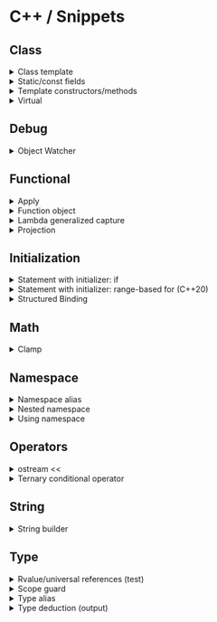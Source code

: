 # C++ / Snippets

## Class

<details>
<summary>Class template</summary>

```cpp
class MyClass
{
public:
    // Types and type aliases
    // Static constants

    MyClass() = default;

    MyClass(const MyClass&) = default;
    MyClass(MyClass&&) = default;
    MyClass& operator=(const MyClass&) = default;
    MyClass& operator=(MyClass&&) = default;

    virtual ~MyClass() = default;

    // Functions
    // Data members

protected:
    // Types and type aliases
    // Static constants
    // Functions
    // Data members

private:
    // Types and type aliases
    // Static constants
    // Functions
    // Data members
};
```
</details>

<details>
<summary>Static/const fields</summary>

```cpp
struct BriefExample
{
    // static mutable
    static inline ...

    // static const
    static inline const ...

    // non-static const
    const ...
};
```

:arrow_forward: [**Run**](https://godbolt.org/z/MEdMY1b9e)

```cpp
#include <iostream>

struct Static
{
    // static mutable
    static inline std::string mutable_str{"static mutable str"};

    // static const
    static inline const int const_int = 11;
    static constexpr    int constexpr_int = 11 * 2;

    // static const (heap allocated)
    static inline const std::string const_str{"static const str"};
    /* DON'T
    static constexpr    std::string constexpr_str{"static constexpr str"}; */

    // static const (cstr for string constants)
    static inline const auto const_cstr = "static const cstr";
    static constexpr    auto constexpr_cstr = "static constexpr cstr";
};

struct NonStatic
{
    // non-static mutable
    std::string mutable_str{"non-static mutable str"};

    // non-static const
    const std::string const_str{"non-static const str"};

    NonStatic() = default;
    NonStatic(std::string addition):
        mutable_str(std::string("non-static mutable str (") + addition + ")"),
        const_str(std::string("non-static const str (") + addition + ")")
        {};
};

int main()
{
    auto print = [](const auto& val) { std::cout << "[" << val << "]" << std::endl; };

    Static::mutable_str += " + mod";

    print(Static::mutable_str);
    print(Static::const_int);
    print(Static::constexpr_int);
    print(Static::const_str);
    print(Static::const_cstr);
    print(Static::constexpr_cstr);

    std::cout << std::endl;

    Static static_inst{};
    print(static_inst.mutable_str);
    print(static_inst.const_int);
    print(static_inst.constexpr_int);
    print(static_inst.const_str);
    print(static_inst.const_cstr);
    print(static_inst.constexpr_cstr);

    std::cout << std::endl;

    NonStatic non_static{};
    non_static.mutable_str += " + mod";
    print(non_static.mutable_str);
    print(non_static.const_str);

    std::cout << std::endl;

    NonStatic non_static_custom{"custom"};
    non_static_custom.mutable_str += " + mod";
    print(non_static_custom.mutable_str);
    print(non_static_custom.const_str);
}
```
</details>

<details>
<summary>Template constructors/methods</summary>

:arrow_forward: [**Run**](https://godbolt.org/z/WdTab8MeT)

```cpp
#include <iostream>
#include <utility>

template<typename T>
class TestClass1
{
public:
    TestClass1(const T& x) : x_{x}
    {
        std::cout << "TestClass1 [const T&]" << std::endl;
    }

    // SURPRISE
    // Catches only rvalues
    // T&& is rvalue ref of type T (not forwarding/universal ref)
    // Both std::move and std::forward are acceptable
    TestClass1(T&& x) : x_{std::forward<T>(x)}
    {
        std::cout << "TestClass1 [T&&]";
        std::cout << (std::is_rvalue_reference<decltype(x)>::value ? " rvalue_ref" : "");
        std::cout << std::endl;
    }

    T x_;
};

template<typename T>
class TestClass2
{
public:
    TestClass2(auto&& x) : x_{std::forward<decltype(x)>(x)}
    {
        std::cout << "TestClass2 [T&&]";
        std::cout << (std::is_rvalue_reference<decltype(x)>::value ? " rvalue_ref" : "");
        std::cout << std::endl;
    }

    T x_;
};

int main()
{
    double val = 0.0;

    TestClass1{val};
    TestClass1{0.0};

    std::cout << std::endl;

    TestClass2<double>{val};
    TestClass2<double>{0.0};
}
```
</details>

<details>
<summary>Virtual</summary>

```cpp
struct A
{
    virtual void foo() = 0;
    virtual ~A() = default;
};

struct B : A
{
    void foo() override;
    ~B() override;
};

struct C final : B
{
    void foo() final;
    ~C() final;
};
```
</details>

## Debug

<details>
<summary>Object Watcher</summary>

:arrow_forward: [**Run**](https://godbolt.org/z/zz43xs8qY)

```cpp
#include <atomic>
#include <iostream>

class ObjWatcher
{
public:
    ObjWatcher() : index_(++counter_)
    {
        std::cout << "ObjWatcher: created (" << index_ << ")" << std::endl;
    };

    ObjWatcher(const ObjWatcher& other) : index_(++counter_)
    {
        std::cout << "ObjWatcher: created (" << index_ << ") copy from (" << other.index_ << ")" << std::endl;
    };

    ObjWatcher(ObjWatcher&& other) : index_(++counter_)
    {
        other.moved_ = true;
        std::cout << "ObjWatcher: created (" << index_ << ") move from (" << other.index_ << ")" << std::endl;
    };

    ObjWatcher& operator=(const ObjWatcher& other)
    {
        moved_ = false;
        std::cout << "ObjWatcher: (" << index_ << ") copy assigned from (" << other.index_ << ")" << std::endl;
        return *this;
    };

    ObjWatcher& operator=(ObjWatcher&& other)
    {
        moved_ = false;
        other.moved_ = true;
        std::cout << "ObjWatcher: (" << index_ << ") move assigned from (" << other.index_ << ")" << std::endl;
        return *this;
    };

    virtual ~ObjWatcher()
    {
        std::cout << "ObjWatcher: destroyed (" << index_ << ")";
        if (moved_) std::cout << " [moved]";
        std::cout << std::endl;
    };

private:
    static inline std::atomic<size_t> counter_ = 0;
    size_t index_;
    bool moved_ = false;
};
```

Demo:
```cpp
#include <iostream>

int main()
{
    std::cout << "--- ctor ---" << std::endl;
    ObjWatcher A;

    std::cout << "--- copy ctor ---" << std::endl;
    ObjWatcher B = A;

    std::cout << "--- copy assignement ---" << std::endl;
    ObjWatcher C;
    C = A;

    std::cout << "--- move ctor ---" << std::endl;
    ObjWatcher D = std::move(A);

    std::cout << "--- move assignement ---" << std::endl;
    ObjWatcher E;
    E = std::move(B);

    std::cout << "--- end ---" << std::endl;
}
```
</details>

## Functional

<details>
<summary>Apply</summary>

```cpp
#include <iostream>
#include <tuple>

int sum(int a, int b, int c)
{
    return a + b + c;
}

int main()
{
    std::tuple numbers{1, 2, 3};
    std::cout << std::apply(sum, numbers) << std::endl;
}
```
</details>

<details>
<summary>Function object</summary>

:arrow_forward: [**Run**](https://godbolt.org/z/7xMds9jjq)

```cpp
#include <iostream>

struct Compare
{
    constexpr bool operator()(const auto& a, const auto& b) const
    {
        return a == b;
    }
};

inline constexpr Compare compare{};

int main()
{
    std::cout << compare(1, 2) << std::endl;
    std::cout << compare(2, 2) << std::endl;
    std::cout << compare(3, 2) << std::endl;
}
```
</details>

<details>
<summary>Lambda generalized capture</summary>

[(StackOverflow) What is a generalized lambda capture and why was it created?](https://stackoverflow.com/questions/41519450/what-is-a-generalized-lambda-capture-and-why-was-it-created/41520537#41520537)

```cpp
p_nums = std::make_unique<std::vector<int>>(nums);
auto lam = [p_nums=std::move(p_nums)]() { /* use p_nums */ };
```

```cpp
auto lam = [i=0](const std::string &s) mutable
{
    return std::to_string(i++) + ":" + s;
};

std::cout << lam("aaa") << std::endl;  // 0:aaa
std::cout << lam("bbb") << std::endl;  // 1:bbb
std::cout << lam("ccc") << std::endl;  // 2:ccc
```
</details>

<details>
<summary>Projection</summary>

:arrow_forward: [**Run**](https://godbolt.org/z/TE89vT7jK)

```cpp
#include <functional>
#include <iostream>
#include <vector>

struct Rect
{
    std::string name;
    double a = 0.0;
    double b = 0.0;

    double area() const { return a * b; }
};

// const Proj&  proj: OK (cons: doesn't accept mutable lambdas/functors,
//                              dangerous in case of lazy evaluation)
//       Proj&  proj: NO (doesn't accept rvalues)
//       Proj&& proj: OK (cons: confusing if there is no move/forward,
//                              dangerous in case of lazy evaluation)
//       Proj   proj: OK (cons: copying)
template<typename T, typename Proj = std::identity>
void print_range_with_proj(const T& range, Proj proj = {})
{
    std::cout << "---------------" << std::endl;
    for (const auto& x : range)
    {
        std::cout << std::invoke(proj, x) << std::endl;
    }
};

int main()
{
    std::vector<Rect> v1
    {
        {"bbb", 1.0, 2.0},
        {"aaa", 11.0, 220.0},
        {"ccc", 12.0, 22.0}
    };

    print_range_with_proj(v1, &Rect::name);
    print_range_with_proj(v1, &Rect::area);
    print_range_with_proj(v1, [](const auto& rect) { return rect.a + rect.b; });

    std::vector<std::string> v2
    {
        "xxx",
        "yyyyy",
        "z"
    };

    print_range_with_proj(v2);
    print_range_with_proj(v2, &std::string::length);
}
```
</details>

## Initialization

<details>
<summary>Statement with initializer: if</summary>

[(Article) C++17 If statement with initializer](https://skebanga.github.io/if-with-initializer/)

```cpp
if (init; condition) {...}
```

```cpp
if (auto a = getval(); a < 10) {...}
```

```cpp
switch (auto ch = getnext(); ch)
{
    // case statements
}
```

```cpp
if (auto [itelem, success] = mymap.insert(std::pair('a', 100)); success) {...}
```
</details>

<details>
<summary>Statement with initializer: range-based for (C++20)</summary>

```cpp
for (init; decl : expr)
```

```cpp
for (size_t i = 0; const auto& x : container)
{
    std::cout << i++ << ": " << x << std::endl;
}
```

```cpp
for (auto& x : foo().items()) {...}  // undefined behavior if foo() returns by value
for (T thing = foo(); auto& x : thing.items()) {...}  // OK
```
</details>

<details>
<summary>Structured Binding</summary>

[(Reference) Structured binding](https://en.cppreference.com/w/cpp/language/structured_binding)

```cpp
auto [a, b, c] =
const auto [a, b, c] =

auto& [a, b, c] =
const auto& [a, b, c] =

auto&& [a, b, c] =
```

```cpp
auto [_, b, c] =
```

Unpack tuple:
```cpp
#include <tuple>

std::tuple tuple{1, 'a', 2.3};

auto [a, b, c] = tuple;
```

Unpack struct:
```cpp
struct Foo
{
    int i;
    char c;
    double d;
};

Foo f {1, 'a', 2.3};

auto [i, c, d] = f;
```

Unpack map:
```cpp
#include <map>

for (const auto& [k, v] : mymap) {...}

for (auto&& [k, v] : std::map<std::string, int>{{"hello", 1}, {"world", 2}}) {...}
```
</details>

## Math

<details>
<summary>Clamp</summary>

```cpp
#include <algorithm>
#include <iostream>

int main()
{
    std::cout << std::clamp(0.5, 1.0, 2.0) << std::endl;  // 1
    std::cout << std::clamp(1.5, 1.0, 2.0) << std::endl;  // 1.5
    std::cout << std::clamp(2.5, 1.0, 2.0) << std::endl;  // 2
}
```
</details>

## Namespace

<details>
<summary>Namespace alias</summary>

```cpp
namespace fbz = foo::bar::baz;
```
</details>

<details>
<summary>Nested namespace</summary>

```cpp
namespace A::B::C
{
   // ...
}
```
</details>

<details>
<summary>Using namespace</summary>

[(Reference) Using namespace](https://en.cppreference.com/w/cpp/language/namespace#Using-directives)

```cpp
namespace A {...}

namespace B
{
    using namespace A;
}
```
</details>

## Operators

<details>
<summary>ostream <<</summary>

:arrow_forward: [**Run**](https://godbolt.org/z/EqjfMKhav)

```cpp
#include <iostream>

// ----------------------------------------------------------------------------------------------

struct Person
{
    std::string firstname;
    std::string surname;
    int year;
};

std::ostream& operator<<(std::ostream& os, const Person& person)
{
    return os << person.surname << " " << person.firstname << " was born in " << person.year;
}

// ----------------------------------------------------------------------------------------------

class PrivatePerson
{
private:
    std::string alias_;
    int year_;

public:
    PrivatePerson(const std::string& alias, int year) : alias_{alias}, year_{year} {};

    friend std::ostream& operator<<(std::ostream& os, const PrivatePerson& person);
};

std::ostream& operator<<(std::ostream& os, const PrivatePerson& person)
{
    return os << person.alias_ << " was born in " << person.year_;
}

// ----------------------------------------------------------------------------------------------

int main()
{
    std::cout << Person{"Smith", "John", 1980} << std::endl;
    std::cout << PrivatePerson{"Private", 1990} << std::endl;
}
```
</details>

<details>
<summary>Ternary conditional operator</summary>

```cpp
condition ? true_expression : false_expression
```
</details>

## String

<details>
<summary>String builder</summary>

:arrow_forward: [**Run**](https://godbolt.org/z/fYsc3b4nn)

```cpp
#include <iostream>
#include <sstream>

void build_string_1()
{
    std::ostringstream ss;

    ss << "Hello";
    ss << " from";
    ss << " string builder 1";

    std::string res1 = ss.str();
    std::string res2 = std::move(ss).str();

    std::cout << res1 << std::endl;
    std::cout << res2 << std::endl;
}

void build_string_2()
{
    std::string res;

    res.reserve(100);  // optional

    res += "Hello";
    res += " from";
    res += " string builder 2";

    std::cout << res << std::endl;
}

int main()
{
    build_string_1();
    build_string_2();
}
```
</details>

## Type

<details>
<summary>Rvalue/universal references (test)</summary>

:arrow_forward: [**Run**](https://godbolt.org/z/sWPxzY5c9)

```cpp
#include <iostream>

using namespace std;

#define IS_RVALUE_REF(x) (std::is_rvalue_reference<decltype(x)>::value ? " (rvalue_ref)" : "")

// ----------------------------------------------------------------------------------------------

template<typename T>
void func_templ(const T& x) { cout << "const T&" << endl; }

template<typename T>
void func_templ(T& x) { cout << "T&" << endl; }

template<typename T>
void func_templ(T&& x) { cout << "T&&" << IS_RVALUE_REF(x) << endl; }

// template<typename T>
// void func_templ(T x) { cout << "T" << endl; }

// ----------------------------------------------------------------------------------------------

void func(const int& x) { cout << "const int&" << endl; }

void func(int& x) { cout << "int&" << endl; }

void func(int&& x) { cout << "int&&" << IS_RVALUE_REF(x) << endl; }

// void func(int x) { cout << "int" << endl; }

// ----------------------------------------------------------------------------------------------

int main()
{
    const int ci = 0;
    int i = 0;

    func_templ(ci);
    func_templ(i);
    func_templ(0);

    cout << endl;

    func(ci);
    func(i);
    func(0);
}
```
</details>

<details>
<summary>Scope guard</summary>

:arrow_forward: [**Run**](https://godbolt.org/z/37ac48jbG)

```cpp
#include <utility>

template<typename F>
class ScopeGuard
{
public:
    [[nodiscard]] explicit ScopeGuard(const F& f) noexcept : f_{f} {}
    [[nodiscard]] explicit ScopeGuard(F&& f) noexcept : f_{std::forward<F>(f)} {}

    ~ScopeGuard() noexcept { if (invoke_) f_(); }

    ScopeGuard(ScopeGuard&& other) noexcept
        : f_(std::move(other.f_)), invoke_(std::exchange(other.invoke_, false))
    {}

    ScopeGuard(const ScopeGuard&) = delete;
    void operator=(const ScopeGuard&) = delete;
    void operator=(ScopeGuard&&) = delete;

    void dismiss() noexcept { invoke_ = false; }

private:
    F f_;
    bool invoke_ = true;
};

template<typename F>
[[nodiscard]] ScopeGuard<F> make_scope_guard(F&& f) noexcept
{
    return ScopeGuard<std::decay_t<F>>{std::forward<F>(f)};
}
```

Demo:
```cpp
#include <iostream>

int main()
{
    std::string resource = "resource";
    auto _ = ScopeGuard([&]() { std::cout << "guard1: " << resource << std::endl; });

    auto guard2 = make_scope_guard([]() { std::cout << "guard2" << std::endl; });

    auto guard3 = make_scope_guard([]() { std::cout << "guard3" << std::endl; });
    guard3.dismiss();

    std::cout << "--- scope out ---" << std::endl;
}
```
</details>

<details>
<summary>Type alias</summary>

[(Reference) Type alias](https://en.cppreference.com/w/cpp/language/type_alias)

```cpp
using UserId = int;
using UserAccounts = std::map<UserId, std::vector<Account>>;
```

```cpp
// identical to: typedef void (*func)(int, int);
using func = void (*) (int, int);
```

```cpp
template<typename T>
using UserAccounts = std::map<UserId, std::vector<T>>;
```
</details>

<details>
<summary>Type deduction (output)</summary>

[(StackOverflow) Using 'auto' type deduction - how to find out what type the compiler deduced?](https://stackoverflow.com/questions/38820579/using-auto-type-deduction-how-to-find-out-what-type-the-compiler-deduced)

```cpp
struct {} _ = ...
```
</details>
